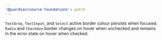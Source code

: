 ```yaml
---
'@guardian/source-foundations': patch
---
```


`TextArea`, `TextInput`, and `Select` active border colour persists when focused. `Radio` and `Checkbox` border changes on hover when unchecked and remains in the error state on hover when checked.
